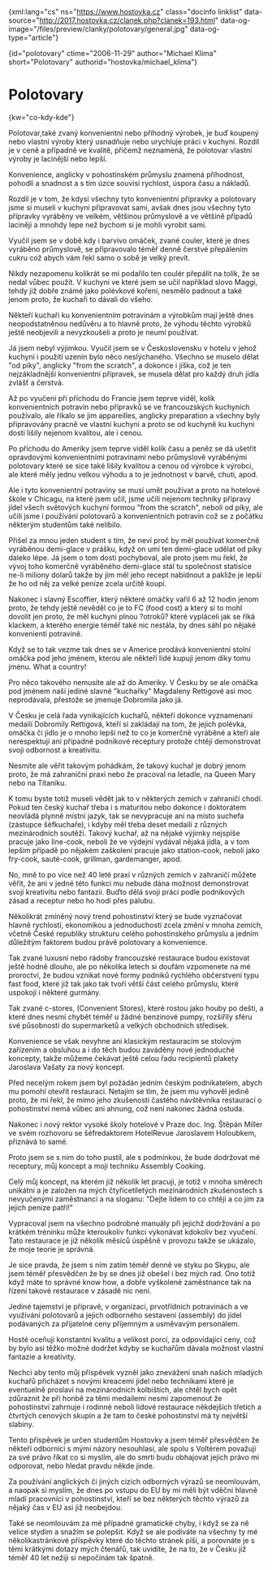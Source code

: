 
{xml:lang="cs" ns="https://www.hostovka.cz" class="docinfo linklist" data-source="http://2017.hostovka.cz/clanek.php?clanek=193.html" data-og-image="/files/preview/clanky/polotovary/general.jpg" data-og-type="article"}

{id="polotovary" ctime="2006-11-29" author="Michael Klíma" short="Polotovary" authorid="hostovka/michael_klima"}

# Polotovary

<!-- generated attribute kw by user_udpatekw.sh on 2019-02-23, do not edit -->

{kw="co-kdy-kde"}

Polotovar,také zvaný konvenientní nebo příhodný výrobek, je buď koupený nebo vlastní výroby který usnadňuje nebo urychluje práci v kuchyni. Rozdíl je v ceně a případně ve kvalitě, přičemž neznamená, že polotovar vlastní výroby je lacinější nebo lepší.

Konvenience, anglicky v pohostinském průmyslu znamená příhodnost, pohodlí a snadnost a s tím úzce souvisí rychlost, úspora času a nákladů.

Rozdíl je v tom, že kdysi všechny tyto konvenientní přípravky a polotovary jsme si museli v kuchyni připravovat sami, avšak dnes jsou všechny tyto přípravky vyráběny ve velkém, většinou průmyslově a ve většině případů laciněji a mnohdy lepe než bychom si je mohli vyrobit sami.

Vyučil jsem se v době kdy i barvivo omáček, zvané couler, které je dnes vyráběno průmyslově, se připravovalo téměř denně čerstvé přepálením cukru což abych vám řekl samo o sobě je velký prevít.

Nikdy nezapomenu kolikrát se mi podařilo ten coulér přepálit na tolik, že se nedal vůbec použít. V kuchyni ve které jsem se učil například slovo Maggi, tehdy již dobře známé jako polévkové koření, nesmělo padnout a také jenom proto, že kuchaři to dávali do všeho.

Někteří kuchaři ku konvenientním potravinám a výrobkům mají ještě dnes neopodstatněnou nedůvěru a to hlavně proto, že výhodu těchto výrobků ještě neobjevili a nevyzkoušeli a proto je neumí používat.

Já jsem nebyl výjimkou. Vyučil jsem se v Československu v hotelu v jehož kuchyni i použití uzenin bylo něco neslýchaného. Všechno se muselo dělat "od píky", anglicky "from the scratch", a dokonce i jíška, což je ten nejzákladnější konvenientní přípravek, se musela dělat pro každý druh jídla zvlášť a čerstvá.

Až po vyučení při příchodu do Francie jsem teprve viděl, kolik konvenientních potravin nebo přípravků se ve francouzských kuchyních používalo, ale říkalo se jim appareilles, anglicky preparation a všechny byly připravovány pracně ve vlastní kuchyni a proto se od kuchyně ku kuchyni dosti lišily nejenom kvalitou, ale i cenou.

Po příchodu do Ameriky jsem teprve viděl kolik času a peněz se dá ušetřit opravdovými konvenientními potravinami nebo průmyslově vyráběnými polotovary které se sice také lišily kvalitou a cenou od výrobce k výrobci, ale které měly jednu velkou výhodu a to je jednotnost v barvě, chuti, apod.

Ale i tyto konvenientní potraviny se musí umět používat a proto na hotelové škole v Chicagu, na které jsem učil, jsme učili nejenom techniky přípravy jídel všech světových kuchyní formou "from the scratch", neboli od píky, ale učili jsme i používání polotovarů a konvenientních potravin což se z počátku některým studentům také nelíbilo.

Přišel za mnou jeden student s tím, že neví proč by měl používat komerčně vyráběnou demi-glace v prášku, když on umí ten demi-glace udělat od píky daleko lépe. Já jsem o tom dosti pochyboval, ale proto jsem mu řekl, že vývoj toho komerčně vyráběného demi-glace stál tu společnost statisíce ne-li miliony dolarů takže by jim měl jeho recept nabídnout a pakliže je lepší že ho od něj za velké peníze zcela určitě koupí.

Nakonec i slavný Escoffier, který některé omáčky vařil 6 až 12 hodin jenom proto, že tehdy ještě nevěděl co je to FC (food cost) a který si to mohl dovolit jen proto, že měl kuchyni plnou ?otroků? které vypláceli jak se říká klackem, a kterého energie téměř také nic nestála, by dnes sáhl po nějaké konvenientí potravině.

Když se to tak vezme tak dnes se v Americe prodává konvenientní stolní omáčka pod jeho jménem, kterou ale někteří lidé kupuji jenom díky tomu jménu. What a country!

Pro něco takového nemusíte ale až do Ameriky. V Česku by se ale omáčka pod jménem naší jediné slavné "kuchařky" Magdaleny Rettigové asi moc neprodávala, přestože se jmenuje Dobromila jako já.

V Česku je celá řada vynikajících kuchařů, někteří dokonce vyznamenaní medailí Dobromily Rettigová, kteří si zakládají na tom, že jejich polévka, omáčka či jídlo je o mnoho lepší než to co je komerčně vyráběné a kteří ale nerespektují ani případné podnikové receptury protože chtějí demonstrovat svoji odbornost a kreativitu.

Nesmíte ale věřit takovým pohádkám, že takový kuchař je dobrý jenom proto, že má zahraniční praxi nebo že pracoval na letadle, na Queen Mary nebo na Titaniku.

K tomu byste totiž museli vědět jak to v některých zemích v zahraničí chodí. Pokud ten český kuchař třeba i s maturitou nebo dokonce i doktorátem neovládá plynně místní jazyk, tak se nevypracuje ani na místo suchefa (zástupce šéfkuchaře), i kdyby měl třeba deset medailí z různých mezinárodních soutěží. Takový kuchař, až na nějaké výjimky nejspíše pracuje jako line-cook, neboli že ve výdejní vydával nějaká jídla, a v tom lepším případě po nějakém zaškolení pracuje jako station-cook, neboli jako fry-cook, sauté-cook, grillman, gardemanger, apod.

No, mně to po více než 40 leté praxi v různých zemích v zahraničí můžete věřit, že ani v jedné této funkci mu nebude dána možnost demonstrovat svoji kreativitu nebo fantazii. Buďto dělá svoji práci podle podnikových zásad a receptur nebo ho hodí přes palubu.

Několikrát zmíněný nový trend pohostinství který se bude vyznačovat hlavně rychlostí, ekonomikou a jednoduchostí zcela změní v mnoha zemích, včetně České republiky strukturu celého pohostinského průmyslu a jedním důležitým faktorem budou právě polotovary a konvenience.

Tak zvané luxusní nebo rádoby francouzské restaurace budou existovat ještě hodně dlouho, ale po několika letech si doufám vzpomenete na mé proroctví, že budou vznikat nové formy podniků rychlého občerstvení typu fast food, které již tak jako tak tvoří větší část celého průmyslu, které uspokojí i některé gurmány.

Tak zvané c-stores, (Convenient Stores), které rostou jako houby po dešti, a které dnes nesmí chybět téměř u žádné benzinové pumpy, rozšířily sféru své působnosti do supermarketů a velkých obchodních středisek.

Konvenience se však nevyhne ani klasickým restauracím se stolovým zařízením a obsluhou a i do těch budou zaváděny nové jednoduché koncepty, takže můžeme čekávat ještě celou řadu recipientů plakety Jaroslava Vašaty za nový koncept.

Před necelým rokem jsem byl požádán jedním českým podnikatelem, abych mu pomohl otevřít restauraci. Netajím se tím, že jsem mu vyhověl jedině proto, že mi řekl, že mimo jeho zkušeností častého návštěvníka restaurací o pohostinství nemá vůbec ani ahnung, což není nakonec žádná ostuda.

Nakonec i nový rektor vysoké školy hotelové v Praze doc. Ing. Štěpán Miller ve svém rozhovoru se šéfredaktorem HotelRevue Jaroslavem Holoubkem, přiznává to samé.

Proto jsem se s ním do toho pustil, ale s podmínkou, že bude dodržovat mé receptury, můj koncept a moji techniku Assembly Cooking.

Celý můj koncept, na kterém již několik let pracuji, je totiž v mnoha směrech unikátní a je založen na mých čtyřicetiletých mezinárodních zkušenostech s nevyučenými zaměstnanci a na sloganu: "Dejte lidem to co chtějí a co jim za jejich peníze patří!"

Vypracoval jsem na všechno podrobné manuály při jejichž dodržování a po krátkém tréninku může kteroukoliv funkci vykonávat kdokoliv bez vyučení. Tato restaurace je již několik měsíců úspěšně v provozu takže se ukázalo, že moje teorie je správná.

Je sice pravda, že jsem s ním zatím téměř denně ve styku po Skypu, ale jsem téměř přesvědčen že by se dnes již obešel i bez mých rad. Ono totiž když máte to správné know how, a dobře vyškolené zaměstnance tak na řízení takové restaurace v zásadě nic není.

Jediné tajemství je přípravě, v organizaci, prvotřídních potravinách a ve využívání polotovarů a jejich odborného sestavení (assembly) do jídel podávaných za přijatelné ceny příjemným a usměvavým personálem.

Hosté oceňuji konstantní kvalitu a velikost porcí, za odpovídající ceny, což by bylo asi těžko možné dodržet kdyby se kuchařům dávala možnost vlastní fantazie a kreativity.

Nechci aby tento můj příspěvek vyzněl jako znevážení snah našich mladých kuchařů přicházet s novými kreacemi jídel nebo technikami které je eventuelně proslaví na mezinárodních kolbištích, ale chtěl bych opět zdůraznit že při honbě za těmi medailemi nesmí zapomenout že pohostinství zahrnuje i rodinné neboli lidové restaurace někdejších třetích a čtvrtých cenových skupin a že tam to české pohostinství má ty největší slabiny.

Tento příspěvek je určen studentům Hostovky a jsem téměř přesvědčen že někteří odborníci s mými názory nesouhlasí, ale spolu s Voltérem považuji za své právo říkat co si myslím, ale do smrti budu obhajovat jejich právo mi odporovat, nebo hledat pravdu někde jinde.

Za používání anglických či jiných cizích odborných výrazů se neomlouvám, a naopak si myslím, že dnes po vstupu do EU by mi měli být vděčni hlavně mladí pracovníci v pohostinství, kteří se bez některých těchto výrazů za nějaký čas v EU asi již neobejdou.

Také se neomlouvám za mé případné gramatické chyby, i když se za ně velice stydím a snažím se polepšit. Když se ale podíváte na všechny ty mé několikastránkové příspěvky které do těchto stránek píši, a porovnáte je s těmi krátkými dotazy mých čtenářů, tak uvidíte, že na to, že v Česku již téměř 40 let nežiji si nepočínám tak špatně.

